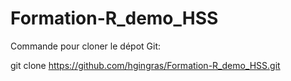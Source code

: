 # Formation-R_demo_HSS

Commande pour cloner le dépot Git:

git clone https://github.com/hgingras/Formation-R_demo_HSS.git
